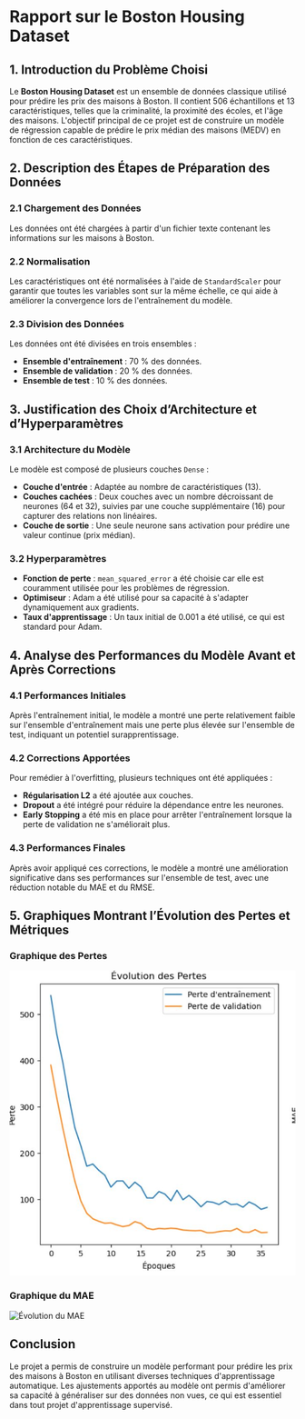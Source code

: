 # Rapport sur le Boston Housing Dataset

## 1. Introduction du Problème Choisi

Le **Boston Housing Dataset** est un ensemble de données classique utilisé pour prédire les prix des maisons à Boston. Il contient 506 échantillons et 13 caractéristiques, telles que la criminalité, la proximité des écoles, et l'âge des maisons. L'objectif principal de ce projet est de construire un modèle de régression capable de prédire le prix médian des maisons (MEDV) en fonction de ces caractéristiques.

## 2. Description des Étapes de Préparation des Données

### 2.1 Chargement des Données
Les données ont été chargées à partir d'un fichier texte contenant les informations sur les maisons à Boston.

### 2.2 Normalisation
Les caractéristiques ont été normalisées à l'aide de `StandardScaler` pour garantir que toutes les variables sont sur la même échelle, ce qui aide à améliorer la convergence lors de l'entraînement du modèle.

### 2.3 Division des Données
Les données ont été divisées en trois ensembles :
- **Ensemble d'entraînement** : 70 % des données.
- **Ensemble de validation** : 20 % des données.
- **Ensemble de test** : 10 % des données.

## 3. Justification des Choix d’Architecture et d’Hyperparamètres

### 3.1 Architecture du Modèle
Le modèle est composé de plusieurs couches `Dense` :
- **Couche d'entrée** : Adaptée au nombre de caractéristiques (13).
- **Couches cachées** : Deux couches avec un nombre décroissant de neurones (64 et 32), suivies par une couche supplémentaire (16) pour capturer des relations non linéaires.
- **Couche de sortie** : Une seule neurone sans activation pour prédire une valeur continue (prix médian).

### 3.2 Hyperparamètres
- **Fonction de perte** : `mean_squared_error` a été choisie car elle est couramment utilisée pour les problèmes de régression.
- **Optimiseur** : Adam a été utilisé pour sa capacité à s'adapter dynamiquement aux gradients.
- **Taux d'apprentissage** : Un taux initial de 0.001 a été utilisé, ce qui est standard pour Adam.

## 4. Analyse des Performances du Modèle Avant et Après Corrections

### 4.1 Performances Initiales
Après l'entraînement initial, le modèle a montré une perte relativement faible sur l'ensemble d'entraînement mais une perte plus élevée sur l'ensemble de test, indiquant un potentiel surapprentissage.

### 4.2 Corrections Apportées
Pour remédier à l'overfitting, plusieurs techniques ont été appliquées :
- **Régularisation L2** a été ajoutée aux couches.
- **Dropout** a été intégré pour réduire la dépendance entre les neurones.
- **Early Stopping** a été mis en place pour arrêter l'entraînement lorsque la perte de validation ne s'améliorait plus.

### 4.3 Performances Finales
Après avoir appliqué ces corrections, le modèle a montré une amélioration significative dans ses performances sur l'ensemble de test, avec une réduction notable du MAE et du RMSE.

## 5. Graphiques Montrant l’Évolution des Pertes et Métriques

### Graphique des Pertes
![Graphique des Pertes](https://raw.githubusercontent.com/elenset/Deep-Learning/master/Graphique%20des%20Pertes.JPG)

### Graphique du MAE
![Évolution du MAE]([URL_DU_GRAPHIQUE_DU_MAE](https://raw.githubusercontent.com/elenset/Deep-Learning/master/Graphique%20du%20MAE.JPG))

## Conclusion

Le projet a permis de construire un modèle performant pour prédire les prix des maisons à Boston en utilisant diverses techniques d'apprentissage automatique. Les ajustements apportés au modèle ont permis d'améliorer sa capacité à généraliser sur des données non vues, ce qui est essentiel dans tout projet d'apprentissage supervisé.
